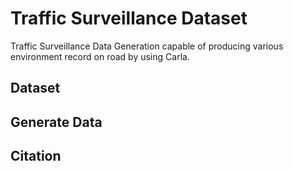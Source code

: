 # Traffic Surveillance Dataset
Traffic Surveillance Data Generation capable of producing various environment record on road by using Carla.

## Dataset

## Generate Data

## Citation  
